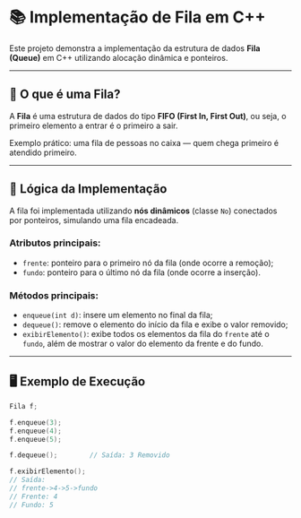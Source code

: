 # 📚 Implementação de Fila em C++

Este projeto demonstra a implementação da estrutura de dados **Fila (Queue)** em C++ utilizando alocação dinâmica e ponteiros.

---

## 📌 O que é uma Fila?

A **Fila** é uma estrutura de dados do tipo **FIFO (First In, First Out)**, ou seja, o primeiro elemento a entrar é o primeiro a sair.

Exemplo prático: uma fila de pessoas no caixa — quem chega primeiro é atendido primeiro.

---

## 🧠 Lógica da Implementação

A fila foi implementada utilizando **nós dinâmicos** (classe `No`) conectados por ponteiros, simulando uma fila encadeada.

### Atributos principais:

- `frente`: ponteiro para o primeiro nó da fila (onde ocorre a remoção);
- `fundo`: ponteiro para o último nó da fila (onde ocorre a inserção).

### Métodos principais:

- `enqueue(int d)`: insere um elemento no final da fila;
- `dequeue()`: remove o elemento do início da fila e exibe o valor removido;
- `exibirElemento()`: exibe todos os elementos da fila do `frente` até o `fundo`, além de mostrar o valor do elemento da frente e do fundo.

---

## 🖥️ Exemplo de Execução

```cpp
Fila f;

f.enqueue(3);
f.enqueue(4);
f.enqueue(5);

f.dequeue();        // Saída: 3 Removido

f.exibirElemento(); 
// Saída:
// frente->4->5->fundo
// Frente: 4
// Fundo: 5
